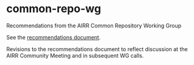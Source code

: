 # common-repo-wg
Recommendations from the AIRR Common Repository Working Group

See the [recommendations document](recommendations.md).

Revisions to the recommendations document to reflect discussion at the AIRR Community Meeting and in subsequent WG calls.
